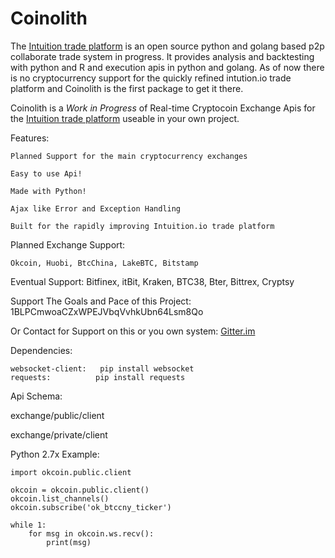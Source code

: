 Coinolith
=========
The [Intuition trade platform](https://github.com/intuition-io) is an open source python and golang based p2p collaborate trade system in progress.  It provides analysis and backtesting with python and R and execution apis in python and golang.  As of now there is no cryptocurrency support for the quickly refined intution.io trade platform and Coinolith is the first package to get it there.

Coinolith is a *Work in Progress* of Real-time Cryptocoin Exchange Apis for the [Intuition trade platform](https://github.com/intuition-io) useable in your own project.


Features:

    Planned Support for the main cryptocurrency exchanges

    Easy to use Api!

    Made with Python!

    Ajax like Error and Exception Handling 

    Built for the rapidly improving Intuition.io trade platform



Planned Exchange Support:
    
    Okcoin, Huobi, BtcChina, LakeBTC, Bitstamp

Eventual Support:
    Bitfinex, itBit, Kraken, BTC38, Bter, Bittrex, Cryptsy

Support The Goals and Pace of this Project:
    1BLPCmwoaCZxWPEJVbqVvhkUbn64Lsm8Qo

Or Contact for Support on this or you own system:
    [Gitter.im](gitter.im/BitTrade)


Dependencies:
   
    websocket-client:   pip install websocket
    requests:          pip install requests


Api Schema:

   exchange/public/client

   exchange/private/client

Python 2.7x Example:

    import okcoin.public.client

    okcoin = okcoin.public.client()
    okcoin.list_channels()
    okcoin.subscribe('ok_btccny_ticker')

    while 1:
        for msg in okcoin.ws.recv():
            print(msg)
        



    

